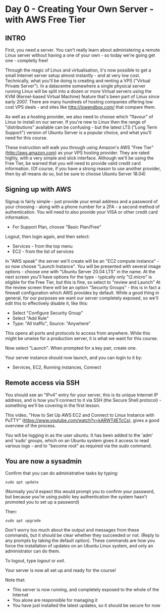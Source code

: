 # Day 0 - Creating Your Own Server - with AWS Free Tier

## INTRO
First, you need a server. You can't really learn about administering a remote Linux server without having a one of your own - so today we're going get one - completly free!

Through the magic of Linux and virtualisation, it's now possible to get a small Internet server setup almost instantly - and at very low cost. Technically, what you'll be doing is creating and renting a VPS  ("Virtual Private Server"). In a datacentre somewhere a single physical server running Linux will be split into a dozen or more Virtual servers using the KVM (Kernel-based Virtual Machine) feature that's been part of Linux since early 2007. There are many hundreds of hosting companies offering low cost VPS deals - and sites like http://lowendbox.com/ that compare them.

As well as a hosting provider, we also need to choose which "flavour" of Linux to install on our server. If you're new to Linux then the range of "distributions" available can be confusing - but the latest LTS ("Long Term Support") version of Ubuntu Server is a popular choice, and what you'll need for this course. 
 
These instruction will walk you through using Amazon's AWS "Free Tier" (http://aws.amazon.com) as your VPS hosting provider. They are rated highly, with a very simple and slick interface. Although we'll be using the Free Tier, be warned that you will need to provide valid credit card information. (Of course, if you have a strong reason to use another provider, then by all means do so, but be sure to choose Ubuntu Server 18.04)

## Signing up with AWS
Signup is fairly simple - just provide your email address and a password of your choosing - along with a phone number for a 2FA - a second method of authentication.
You will need to also provide your VISA or other credit card information.
* For Support Plan, choose "Basic Plan/Free"

Logout, then login again, and then select:
* Services - from the top menu
* EC2 - from the list of services

In "AWS speak" the server we'll create will be an "EC2 compute instance" - so now choose "Launch Instance". You will be presented with several image options - choose one with "Ubuntu Server 20.04 LTS" in the name.
At the next screen you'll have options for the type - typically only "t2.micro" is eligible for the Free Tier, but this is fine, so select to "review and Launch"
At the review screen there will be an option "Security Groups" - this is in fact a firewall configuration which AWS provides by default. While a good thing in general, for our purposes we want our server completely exposed, so we'll edit this to effectively disable it, like this:

* Select "Configure Security Group"
* Select "Add Rule"
* Type: "All traffic", Source: "Anywhere"

This opens all ports and protocols to access from anywhere. While this might be unwise for a production server, it is what we want for this course.

Now select "Launch". When prompted for a key pair, create one.

Your server instance should now launch, and you can login to it by:

* Services, EC2, Running instances, Connect

## Remote access via SSH

You should see an "IPv4" entry for your server, this is its unique Internet IP address, and is how you'll connect to it via SSH (the Secure Shell protocol) - something we'll be covering in the first lesson. 

This video, "How to Set Up AWS EC2 and Connect to Linux Instance with PuTTY" (https://www.youtube.com/watch?v=kARWT4ETcCs), gives a good overview of the process.

You will be logging in as the user *ubuntu*. It has been added to the 'adm' and 'sudo' groups, which on an Ubuntu system gives it access to read various logs - and to "become root" as required via the _sudo_ command.

## You are now a sysadmin

Confirm that you can do administrative tasks by typing:

    sudo apt update

(Normally you'd expect this would prompt you to confirm your password, but because you're using public key authentication the system hasn't promoted you to set up a password)

Then:

    sudo apt upgrade

Don't worry too much about the output and messages from these commands, but it should be clear whether they succeeded or not. (Reply to any prompts by taking the default option). These commands are how you force the installation of updates on an Ubuntu Linux system, and only an administrator can do them.

To logout, type _logout_ or _exit_.

Your server is now all set up and ready for the course!

Note that:
* This server is now running, and completely exposed to the whole of the Internet
* You alone are responsible for managing it
* You have just installed the latest updates, so it should be secure for now
